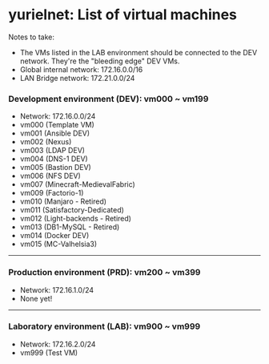 # yurielnet: List of virtual machines

Notes to take:
- The VMs listed in the LAB environment should be connected to the DEV network. They're the "bleeding edge" DEV VMs.
- Global internal network: 172.16.0.0/16
- LAN Bridge network: 172.21.0.0/24

### Development environment (DEV): vm000 ~ vm199
- Network: 172.16.0.0/24
- vm000 (Template VM)
- vm001 (Ansible DEV)
- vm002 (Nexus)
- vm003 (LDAP DEV)
- vm004 (DNS-1 DEV)
- vm005 (Bastion DEV)
- vm006 (NFS DEV)
- vm007 (Minecraft-MedievalFabric)
- vm009 (Factorio-1)
- vm010 (Manjaro - Retired)
- vm011 (Satisfactory-Dedicated)
- vm012 (Light-backends - Retired)
- vm013 (DB1-MySQL - Retired)
- vm014 (Docker DEV)
- vm015 (MC-Valhelsia3)

---

### Production environment (PRD): vm200 ~ vm399
- Network: 172.16.1.0/24
- None yet!

---

### Laboratory environment (LAB): vm900 ~ vm999
- Network: 172.16.2.0/24
- vm999 (Test VM)